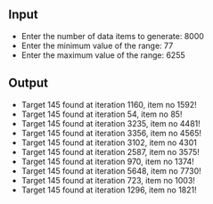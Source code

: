 ## Input

- Enter the number of data items to generate: 8000
- Enter the minimum value of the range: 77 
- Enter the maximum value of the range: 6255

## Output

- Target 145 found at iteration 1160, item no 1592!
- Target 145 found at iteration 54, item no 85!
- Target 145 found at iteration 3235, item no 4481!
- Target 145 found at iteration 3356, item no 4565!
- Target 145 found at iteration 3102, item no 4301
- Target 145 found at iteration 2587, item no 3575!
- Target 145 found at iteration 970, item no 1374!
- Target 145 found at iteration 5648, item no 7730!
- Target 145 found at iteration 723, item no 1003!
- Target 145 found at iteration 1296, item no 1821!
